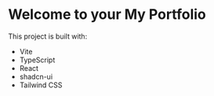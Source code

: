 # Welcome to your My Portfolio 

This project is built with:

- Vite
- TypeScript
- React
- shadcn-ui
- Tailwind CSS


